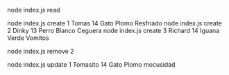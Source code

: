 <!--Ejercicio Consultar-->
node index.js read

<!--Ejercicio de Ingresar-->
node index.js create 1 Tomas 14 Gato Plomo Resfriado
node index.js create 2 Dinky 13 Perro Blanco Ceguera
node index.js create 3 Richard 14 Iguana Verde Vomitos

<!--Ejercicio de Eliminar-->
node index.js remove 2
<!--Ejercicio de Actualizar-->
node index.js update 1 Tomasito 14 Gato Plomo mocusidad


